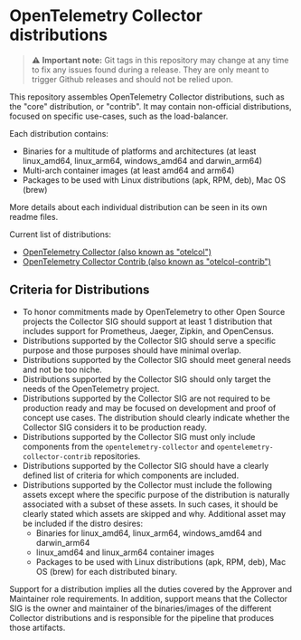 # OpenTelemetry Collector distributions

> :warning: **Important note:** Git tags in this repository may change at any time to fix any issues found during a release. They are only meant to trigger Github releases and should not be relied upon.

This repository assembles OpenTelemetry Collector distributions, such as the "core" distribution, or "contrib". It may contain non-official distributions, focused on specific use-cases, such as the load-balancer.

Each distribution contains:

- Binaries for a multitude of platforms and architectures (at least linux_amd64, linux_arm64, windows_amd64 and darwin_arm64)
- Multi-arch container images (at least amd64 and arm64)
- Packages to be used with Linux distributions (apk, RPM, deb), Mac OS (brew)

More details about each individual distribution can be seen in its own readme files.

Current list of distributions:

- [OpenTelemetry Collector (also known as "otelcol")](./distributions/otelcol)
- [OpenTelemetry Collector Contrib (also known as "otelcol-contrib")](./distributions/otelcol-contrib)

## Criteria for Distributions

- To honor commitments made by OpenTelemetry to other Open Source projects the Collector SIG should support at least 1 distribution that includes support for Prometheus, Jaeger, Zipkin, and OpenCensus.
- Distributions supported by the Collector SIG should serve a specific purpose and those purposes should have minimal overlap.
- Distributions supported by the Collector SIG should meet general needs and not be too niche.
- Distributions supported by the Collector SIG should only target the needs of the OpenTelemetry project.
- Distributions supported by the Collector SIG are not required to be production ready and may be focused on development and proof of concept use cases.  The distribution should clearly indicate whether the Collector SIG considers it to be production ready.
- Distributions supported by the Collector SIG must only include components from the `opentelemetry-collector` and `opentelemetry-collector-contrib` repositories.
- Distributions supported by the Collector SIG should have a clearly defined list of criteria for which components are included.
- Distributions supported by the Collector must include the following assets except where the specific purpose of the distribution is naturally associated with a subset of these assets. In such cases, it should be clearly stated which assets are skipped and why.  Additional asset may be included if the distro desires:
    - Binaries for linux_amd64, linux_arm64, windows_amd64 and darwin_arm64
    - linux_amd64 and linux_arm64 container images
    - Packages to be used with Linux distributions (apk, RPM, deb), Mac OS (brew) for each distributed binary.

Support for a distribution implies all the duties covered by the Approver and Maintainer role requirements. In addition, support means that the Collector SIG is the owner and maintainer of the binaries/images of the different Collector distributions and is responsible for the pipeline that produces those artifacts.
